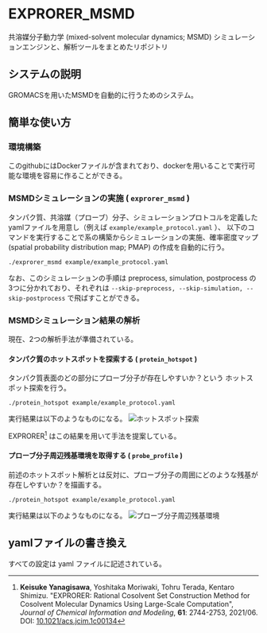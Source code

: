 # EXPRORER_MSMD

共溶媒分子動力学 (mixed-solvent molecular dynamics; MSMD) シミュレーションエンジンと、解析ツールをまとめたリポジトリ

## システムの説明

GROMACSを用いたMSMDを自動的に行うためのシステム。

## 簡単な使い方

### 環境構築
このgithubにはDockerファイルが含まれており、dockerを用いることで実行可能な環境を容易に作ることができる。

### MSMDシミュレーションの実施 ( `exprorer_msmd` )

タンパク質、共溶媒（プローブ）分子、シミュレーションプロトコルを定義したyamlファイルを用意し（例えば `example/example_protocol.yaml` ）、
以下のコマンドを実行することで系の構築からシミュレーションの実施、確率密度マップ (spatial probability distribution map; PMAP) の作成を自動的に行う。

```
./exprorer_msmd example/example_protocol.yaml
```

なお、このシミュレーションの手順は preprocess, simulation, postprocess の3つに分かれており、それぞれは `--skip-preprocess, --skip-simulation, --skip-postprocess` で飛ばすことができる。

### MSMDシミュレーション結果の解析

現在、2つの解析手法が準備されている。

#### タンパク質のホットスポットを探索する ( `protein_hotspot` )

タンパク質表面のどの部分にプローブ分子が存在しやすいか？という
ホットスポット探索を行う。

```
./protein_hotspot example/example_protocol.yaml
```

実行結果は以下のようなものになる。
![ホットスポット探索](https://i.imgur.com/bzxz0K6.png)

EXPRORER[^1] はこの結果を用いて手法を提案している。

[^1]:**Keisuke Yanagisawa**, Yoshitaka Moriwaki, Tohru Terada, Kentaro Shimizu. "EXPRORER: Rational Cosolvent Set Construction Method for Cosolvent Molecular Dynamics Using Large-Scale Computation", *Journal of Chemical Information and Modeling*, **61**: 2744-2753, 2021/06. DOI: [10.1021/acs.jcim.1c00134](https://doi.org/10.1021/acs.jcim.1c00134)

#### プローブ分子周辺残基環境を取得する ( `probe_profile` )

前述のホットスポット解析とは反対に、プローブ分子の周囲にどのような残基が存在しやすいか？を描画する。

```
./protein_hotspot example/example_protocol.yaml
```

実行結果は以下のようなものになる。
![プローブ分子周辺残基環境](https://i.imgur.com/4QIZxhW.png)

## yamlファイルの書き換え

すべての設定は yaml ファイルに記述されている。